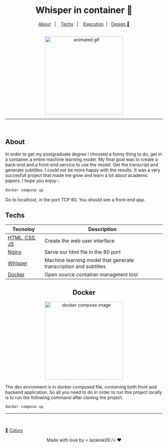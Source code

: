 

<h1 align="center">Whisper in container 💫</h1>

<p align="center">
  <a href="#about">About</a>&nbsp;&nbsp;&nbsp;|&nbsp;&nbsp;&nbsp;
  <a href="#techs">Techs</a>&nbsp;&nbsp;&nbsp;|&nbsp;&nbsp;&nbsp;
  <a href="#execution">Execution</a>&nbsp;&nbsp;|&nbsp;&nbsp;
  <a href="https://www.figma.com/file/ln8FhPW5bmvUM660fxVv8S/Whisper?type=design&node-id=0%3A1&mode=design&t=j2BmZ03tOmCOG0hj-1">Design 🎨</a>
</p>
<br/>

<div align="center"><img height=250 width=250 src="https://i.pinimg.com/originals/87/2a/57/872a57987284eb49af534b1cccb4ace3.gif" alt="animated gif" /></div>

<hr/>



<br/>

<h2 id="about">About</h2>
In order to get my postgraduate degree i choosed a funny thing to do, get in a container a entire machine learning model. My final goal was to create a back-end and a front-end service to use the model. Get the transcript and generate subtitles. I could not be more happy with the results. It was a very succesfull project that made me grow and learn a lot about academic papers. I hope you enjoy💥


```sh
docker compose up
```
Go to localhost, in the port TCP 80. You should see a front-end app.




<h2 id="techs"> Techs </h2>

| Tecnoloy                                            | Description                                                     |
| --------------------------------------------------- | ----------------------------------------------------------------|
| [HTML, CSS, JS](https://www.w3schools.com/html/)    | Create the web user interface                                   |
| [Nginx](https://www.nginx.com/)                     | Serve our html file in the 80 port                              |
| [Whisper](https://github.com/openai/whisper)        | Machine learning model that generate transcription and subtitles|
| [Docker](https://www.docker.com/)                   | Open source container managment tool                            |





<div align="center">
  <h2 id="execution">Docker</h2> 
  
  <img height=250 width=250 src="https://www.linuxnaweb.com/images/post/2018/logo-docker-compose.png" alt="docker compose image" />
  
  </div>

The dev enviroment is in docker composed file, containing both front and backend application. So all you need to do in order to run this project locally is to run the following command after cloning the project.
<br />

```
docker compose up
```

<hr />
<br/>

🔸 [Colors](https://coolors.co/3c91e6-342e37-a2d729-fafffd-fa824c)


<div align="center"> Made with love by < lazarok09 /> ❤️ </div>
